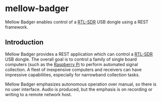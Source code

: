 # mellow-badger 
Mellow Badger enables control of a [RTL-SDR](https://www.rtl-sdr.com) USB dongle using a REST framework.

## Introduction
Mellow Badger provides a REST application which can control a [RTL-SDR](https://www.rtl-sdr.com) USB dongle.  The overall goal is to control a family of single board computers (such as the [Raspberry Pi](https://www.raspberrypi.org/) to perform automated signal collection.  A fleet of inexpensive computers and receivers can have impressive capabilities, especially for narrowband collection tasks.

Mellow Badger emphasizes autonomous operation over manual, so there is no user interface.  Audio is produced, but the emphasis is on recording or writing to a remote network host.  
